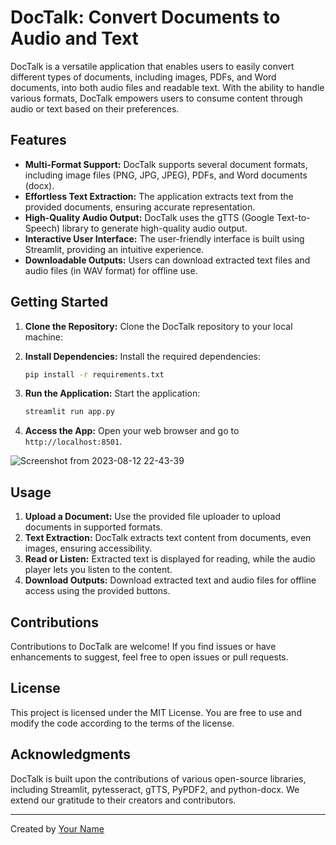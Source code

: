 # DocTalk: Convert Documents to Audio and Text


DocTalk is a versatile application that enables users to easily convert different types of documents, including images, PDFs, and Word documents, into both audio files and readable text. With the ability to handle various formats, DocTalk empowers users to consume content through audio or text based on their preferences.

## Features

- **Multi-Format Support:** DocTalk supports several document formats, including image files (PNG, JPG, JPEG), PDFs, and Word documents (docx).
- **Effortless Text Extraction:** The application extracts text from the provided documents, ensuring accurate representation.
- **High-Quality Audio Output:** DocTalk uses the gTTS (Google Text-to-Speech) library to generate high-quality audio output.
- **Interactive User Interface:** The user-friendly interface is built using Streamlit, providing an intuitive experience.
- **Downloadable Outputs:** Users can download extracted text files and audio files (in WAV format) for offline use.

## Getting Started

1. **Clone the Repository:** Clone the DocTalk repository to your local machine:


2. **Install Dependencies:** Install the required dependencies:

    ```bash
    pip install -r requirements.txt
    ```

3. **Run the Application:** Start the application:

    ```bash
    streamlit run app.py
    ```

4. **Access the App:** Open your web browser and go to `http://localhost:8501`.



![Screenshot from 2023-08-12 22-43-39](https://github.com/manavmalhotra123/Mini_Project-DocTalk/assets/110531978/7915b5ad-991b-4da3-be62-3fe54372fa24)


## Usage

1. **Upload a Document:** Use the provided file uploader to upload documents in supported formats.
2. **Text Extraction:** DocTalk extracts text content from documents, even images, ensuring accessibility.
3. **Read or Listen:** Extracted text is displayed for reading, while the audio player lets you listen to the content.
4. **Download Outputs:** Download extracted text and audio files for offline access using the provided buttons.

## Contributions

Contributions to DocTalk are welcome! If you find issues or have enhancements to suggest, feel free to open issues or pull requests.

## License

This project is licensed under the MIT License. You are free to use and modify the code according to the terms of the license.

## Acknowledgments

DocTalk is built upon the contributions of various open-source libraries, including Streamlit, pytesseract, gTTS, PyPDF2, and python-docx. We extend our gratitude to their creators and contributors.

---

Created by [Your Name](https://github.com/manavmalhotra123)

